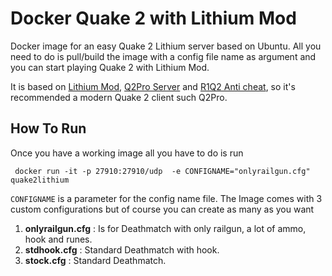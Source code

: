 # Docker Quake 2 with Lithium Mod
Docker image for an easy Quake 2 Lithium server based on Ubuntu. All you need to do is pull/build the image with a config file name as argument and you can start playing Quake 2 with Lithium Mod. 

It is based on [Lithium Mod](https://quake2lithium.github.io/), [Q2Pro Server](https://github.com/skullernet/q2pro) and [R1Q2 Anti cheat](https://github.com/Slipyx/r1q2), so it's recommended a modern Quake 2 client such Q2Pro.

## How To Run
Once you have a working image all you have to do is run
```
 docker run -it -p 27910:27910/udp  -e CONFIGNAME="onlyrailgun.cfg" quake2lithium
```
`CONFIGNAME` is a parameter for the config name file. The Image comes with 3 custom configurations but of course you can create as many as you want
1. **onlyrailgun.cfg** : Is for Deathmatch with only railgun, a lot of ammo,  hook and runes.
2. **stdhook.cfg** : Standard Deathmatch with hook.
3. **stock.cfg** : Standard Deathmatch.

